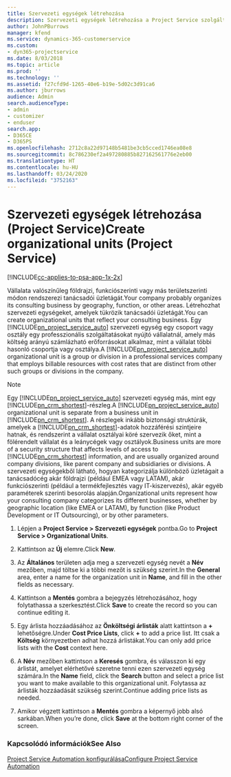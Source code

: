 ```yaml
---
title: Szervezeti egységek létrehozása
description: Szervezeti egységek létrehozása a Project Service szolgáltatásban
author: JohnPBurrows
manager: kfend
ms.service: dynamics-365-customerservice
ms.custom:
- dyn365-projectservice
ms.date: 8/03/2018
ms.topic: article
ms.prod: ''
ms.technology: ''
ms.assetid: f27cfd9d-1265-40e6-b19e-5d02c3d91ca6
ms.author: jburrows
audience: Admin
search.audienceType:
- admin
- customizer
- enduser
search.app:
- D365CE
- D365PS
ms.openlocfilehash: 2712c8a22d97148b5481be3cb5cced1746ea08e8
ms.sourcegitcommit: 8c786230ef2a497280885b827162561776e2eb00
ms.translationtype: HT
ms.contentlocale: hu-HU
ms.lasthandoff: 03/24/2020
ms.locfileid: "3752163"
---
```

# <a name="create-organizational-units-project-service"></a><span data-ttu-id="6dd8c-103">Szervezeti egységek létrehozása (Project Service)</span><span class="sxs-lookup"><span data-stu-id="6dd8c-103">Create organizational units (Project Service)</span></span>

[!INCLUDE[cc-applies-to-psa-app-1x-2x](../includes/cc-applies-to-psa-app-1x-2x.md)]

<span data-ttu-id="6dd8c-104">Vállalata valószínűleg földrajzi, funkciószerinti vagy más területszerinti módon rendszerezi tanácsadói üzletágát.</span><span class="sxs-lookup"><span data-stu-id="6dd8c-104">Your company probably organizes its consulting business by geography, function, or other areas.</span></span> <span data-ttu-id="6dd8c-105">Létrehozhat szervezeti egységeket, amelyek tükrözik tanácsadói üzletágát.</span><span class="sxs-lookup"><span data-stu-id="6dd8c-105">You can create organizational units that reflect your consulting business.</span></span> <span data-ttu-id="6dd8c-106">Egy [!INCLUDE[pn_project_service_auto](../includes/pn-project-service-auto.md)] szervezeti egység egy csoport vagy osztály egy professzionális szolgáltatásokat nyújtó vállalatnál, amely más költség arányú számlázható erőforrásokat alkalmaz, mint a vállalat többi hasonló csoportja vagy osztálya.</span><span class="sxs-lookup"><span data-stu-id="6dd8c-106">A [!INCLUDE[pn_project_service_auto](../includes/pn-project-service-auto.md)] organizational unit is a group or division in a professional services company that employs billable resources with cost rates that are distinct from other such groups or divisions in the company.</span></span>  
  
> [!NOTE]
>  <span data-ttu-id="6dd8c-107">Egy [!INCLUDE[pn_project_service_auto](../includes/pn-project-service-auto.md)] szervezeti egység más, mint egy [!INCLUDE[pn_crm_shortest](../includes/pn-crm-shortest.md)]-részleg.</span><span class="sxs-lookup"><span data-stu-id="6dd8c-107">A [!INCLUDE[pn_project_service_auto](../includes/pn-project-service-auto.md)] organizational unit is separate from a business unit in [!INCLUDE[pn_crm_shortest](../includes/pn-crm-shortest.md)].</span></span> <span data-ttu-id="6dd8c-108">A részlegek inkább biztonsági struktúrák, amelyek a [!INCLUDE[pn_crm_shortest](../includes/pn-crm-shortest.md)]-adatok hozzáférési szintjeire hatnak, és rendszerint a vállalat osztályai köré szervezik őket, mint a fölérendelt vállalat és a leánycégek vagy osztályok.</span><span class="sxs-lookup"><span data-stu-id="6dd8c-108">Business units are more of a security structure that affects levels of access to [!INCLUDE[pn_crm_shortest](../includes/pn-crm-shortest.md)] information, and are usually organized around company divisions, like parent company and subsidiaries or divisions.</span></span> <span data-ttu-id="6dd8c-109">A szervezeti egységekből látható, hogyan kategorizálja különböző üzletágait a tanácsadócég akár földrajzi (például EMEA vagy LATAM), akár funkciószerinti (például a termékfejlesztés vagy IT-kiszervezés), akár egyéb paraméterek szerinti besorolás alapján.</span><span class="sxs-lookup"><span data-stu-id="6dd8c-109">Organizational units represent how your consulting company categorizes its different businesses, whether by geographic location (like EMEA or LATAM), by function (like Product Development or IT Outsourcing), or by other parameters.</span></span>  
  
1.  <span data-ttu-id="6dd8c-110">Lépjen a **Project Service > Szervezeti egységek** pontba.</span><span class="sxs-lookup"><span data-stu-id="6dd8c-110">Go to **Project Service > Organizational Units**.</span></span>  
  
2.  <span data-ttu-id="6dd8c-111">Kattintson az **Új** elemre.</span><span class="sxs-lookup"><span data-stu-id="6dd8c-111">Click **New**.</span></span>  
  
3.  <span data-ttu-id="6dd8c-112">Az **Általános** területen adja meg a szervezeti egység nevét a **Név** mezőben, majd töltse ki a többi mezőt is szükség szerint.</span><span class="sxs-lookup"><span data-stu-id="6dd8c-112">In the **General** area, enter a name for the organization unit in **Name**, and fill in the other fields as necessary.</span></span>  
  
4.  <span data-ttu-id="6dd8c-113">Kattintson a **Mentés** gombra a bejegyzés létrehozásához, hogy folytathassa a szerkesztést.</span><span class="sxs-lookup"><span data-stu-id="6dd8c-113">Click **Save** to create the record so you can continue editing it.</span></span>  
  
5.  <span data-ttu-id="6dd8c-114">Egy árlista hozzáadásához az **Önköltségi árlisták** alatt kattintson a **+** lehetőségre.</span><span class="sxs-lookup"><span data-stu-id="6dd8c-114">Under **Cost Price Lists**, click **+** to add a price list.</span></span> <span data-ttu-id="6dd8c-115">Itt csak a **Költség** környezetben adhat hozzá árlistákat.</span><span class="sxs-lookup"><span data-stu-id="6dd8c-115">You can only add price lists with the **Cost** context here.</span></span>  
  
6.  <span data-ttu-id="6dd8c-116">A **Név** mezőben kattintson a **Keresés** gombra, és válasszon ki egy árlistát, amelyet elérhetővé szeretne tenni ezen szervezeti egység számára.</span><span class="sxs-lookup"><span data-stu-id="6dd8c-116">In the **Name** field, click the **Search** button and select a price list you want to make available to this organizational unit.</span></span> <span data-ttu-id="6dd8c-117">Folytassa az árlisták hozzáadását szükség szerint.</span><span class="sxs-lookup"><span data-stu-id="6dd8c-117">Continue adding price lists as needed.</span></span>  
  
7.  <span data-ttu-id="6dd8c-118">Amikor végzett kattintson a **Mentés** gombra a képernyő jobb alsó sarkában.</span><span class="sxs-lookup"><span data-stu-id="6dd8c-118">When you’re done, click **Save** at the bottom right corner of the screen.</span></span>  
  
### <a name="see-also"></a><span data-ttu-id="6dd8c-119">Kapcsolódó információk</span><span class="sxs-lookup"><span data-stu-id="6dd8c-119">See Also</span></span>  
 [<span data-ttu-id="6dd8c-120">Project Service Automation konfigurálása</span><span class="sxs-lookup"><span data-stu-id="6dd8c-120">Configure Project Service Automation</span></span>](../project-service/configure.md)
